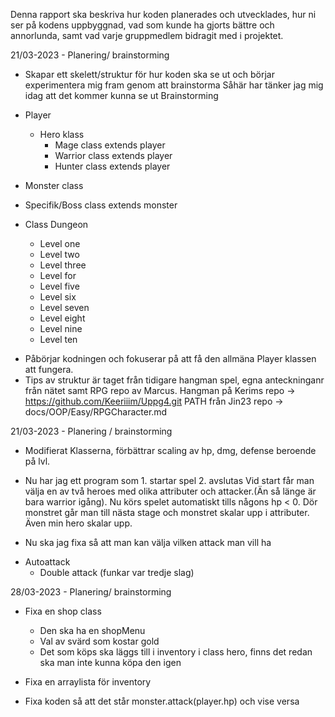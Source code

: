 Denna rapport ska beskriva hur koden planerades och utvecklades, hur ni ser på kodens uppbyggnad, vad som kunde ha gjorts bättre och annorlunda, samt vad varje gruppmedlem bidragit med i projektet. 


21/03-2023 - Planering/ brainstorming
* Skapar ett skelett/struktur för hur koden ska se ut och börjar experimentera mig fram genom att brainstorma
Såhär har tänker jag mig idag att det kommer kunna se ut
Brainstorming
- Player
  - Hero klass
    - Mage class extends player
    - Warrior class extends player
    - Hunter class extends player
   

- Monster class
 - Specifik/Boss class extends monster


- Class Dungeon
  - Level one
  - Level two
  - Level three
  - Level for
  - Level five
  - Level six
  - Level seven
  - Level eight
  - Level nine
  - Level ten

* Påbörjar kodningen och fokuserar på att få den allmäna Player klassen att fungera. 
* Tips av struktur är taget från tidigare hangman spel, egna anteckninganr från nätet samt RPG repo av Marcus.
Hangman på Kerims repo -> https://github.com/Keeriiim/Uppg4.git
PATH från Jin23 repo -> docs/OOP/Easy/RPGCharacter.md



21/03-2023 - Planering / brainstorming
* Modifierat Klasserna, förbättrar scaling av hp, dmg, defense beroende på lvl.

*  Nu har jag ett program som 1. startar spel 2. avslutas
Vid start får man välja en av två heroes med olika attributer och attacker.(Än så länge är bara warrior igång).
Nu körs spelet automatiskt tills någons hp < 0. Dör monstret går man till nästa stage och monstret skalar upp i attributer.
Även min hero skalar upp.

* Nu ska jag fixa så att man kan välja vilken attack man vill ha
 - Autoattack
   - Double attack (funkar var tredje slag)



28/03-2023 - Planering/ brainstorming
* Fixa en shop class
  - Den ska ha en shopMenu
  - Val av svärd som kostar gold
  - Det som köps ska läggs till i inventory i class hero, finns det redan ska man inte kunna köpa den igen

* Fixa en arraylista för inventory

* Fixa koden så att det står monster.attack(player.hp) och vise versa